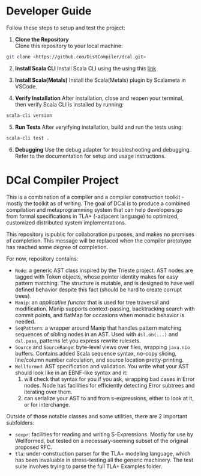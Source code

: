 # Developer Guide

Follow these steps to setup and test the project:

1. **Clone the Repository**  
   Clone this repository to your local machine:

```bash
git clone <https://github.com/DistCompiler/dcal.git>
```

2. **Install Scala CLI**
   Install Scala CLI using the using this [link](https://scala-cli.virtuslab.org/install/)
3. **Install Scala(Metals)**
   Install the Scala(Metals) plugin by Scalameta in VSCode.

4. **Verify Installation**
   After installation, close and reopen your terminal, then verify Scala CLI is installed by running:

```bash
scala-cli version
```

5. **Run Tests**
   After veryifying installation, build and run the tests using:

```bash
scala-cli test .
```

6. **Debugging**
   Use the debug adapter for troubleshooting and debugging. Refer to the documentation for setup and usage instructions.

# DCal Compiler Project

This is a combination of a compiler and a compiler construction toolkit - mostly the toolkit as of writing.
The goal of DCal is to produce a combined compilation and metaprogramming system that can help developers go from formal specifications in TLA+ (-adjacent language) to optimized, customized distributed system implementations.

This repository is public for collaboration purposes, and makes no promises of completion.
This message will be replaced when the compiler prototype has reached some degree of completion.

For now, repository contains:
- `Node`: a generic AST class inspired by the Trieste project. AST nodes are tagged with Token objects, whose pointer identity makes for easy pattern matching. The structure is mutable, and is designed to have well defined behavior despite this fact (should be hard to create corrupt trees).
- `Manip`: an _applicative functor_ that is used for tree traversal and modification. Manip supports context-passing, backtracking search with commit points, and flatMap for occasions when monadic behavior is needed.
- `SeqPattern`: a wrapper around Manip that handles pattern matching sequences of sibling nodes in an AST. Used with `dsl.on(...)` and `dsl.pass`, patterns let you express rewrite rulesets.
- `Source` and `SourceRange`: byte-level views over files, wrapping `java.nio` buffers. Contains added Scala sequence syntax, no-copy slicing, line/column number calculation, and source location pretty-printing.
- `Wellformed`: AST specification and validation. You write what your AST should look like in an EBNF-like syntax and it:
  1. will check that syntax for you if you ask, wrapping bad cases in Error nodes. Node has facilities for efficiently detecting Error subtrees and iterating over them.
  2. can serialize your AST to and from s-expressions, either to look at it, or for interchange.

Outside of those notable classes and some utilities, there are 2 important subfolders:
- `sexpr`: facilities for reading and writing S-Expressions. Mostly for use by Wellformed, but tested on a necessary-seeming subset of the original proposed RFC.
- `tla`: under-construction parser for the TLA+ modeling language, which has been invaluable in stress-testing all the generic machinery. The test suite involves trying to parse the full TLA+ Examples folder.
